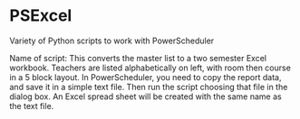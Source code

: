 # PSExcel
Variety of Python scripts to work with PowerScheduler

Name of script:
This converts the master list to a two semester Excel workbook. Teachers are listed alphabetically on left, with room then course in a 5 block layout. In PowerScheduler, you need to copy the report data, and save it in a simple text file. Then run the script choosing that file in the dialog box. An Excel spread sheet will be created with the same name as the text file.

